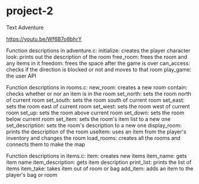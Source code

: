# project-2
Text Adventure

https://youtu.be/Wf6B7o8bhrY



Function descriptions in adventure.c:
  initialize: creates the player character
  look: prints out the description of the room
  free_room: frees the room and any items in it
  freedom: frees the space after the game is over
  can_access: checks if the direction is blocked or not and moves to that room
  play_game: the user API

Function descriptions in rooms.c:
  new_room: creates a new room
  contain: checks whether or nor an item is in the room
  set_north: sets the room north of current room
  set_south: sets the room south of current room
  set_east: sets the room east of current room
  set_west: sets the room west of current room
  set_up: sets the room above current room
  set_down: sets the room below current room
  set_item: sets the room's item list to a new one
  set_description: sets the room's description to a new one
  display_room: prints the description of the room
  useItem: uses an item from the player's inventory and changes the room
  load_rooms: creates all the rooms and connects them to make the map

Function descriptions in items.c:
  item: creates new items
  item_name: gets item name
  item_description: gets item description
  print_list: prints the list of items
  item_take: takes item out of room or bag
  add_item: adds an item to the player's bag or room
